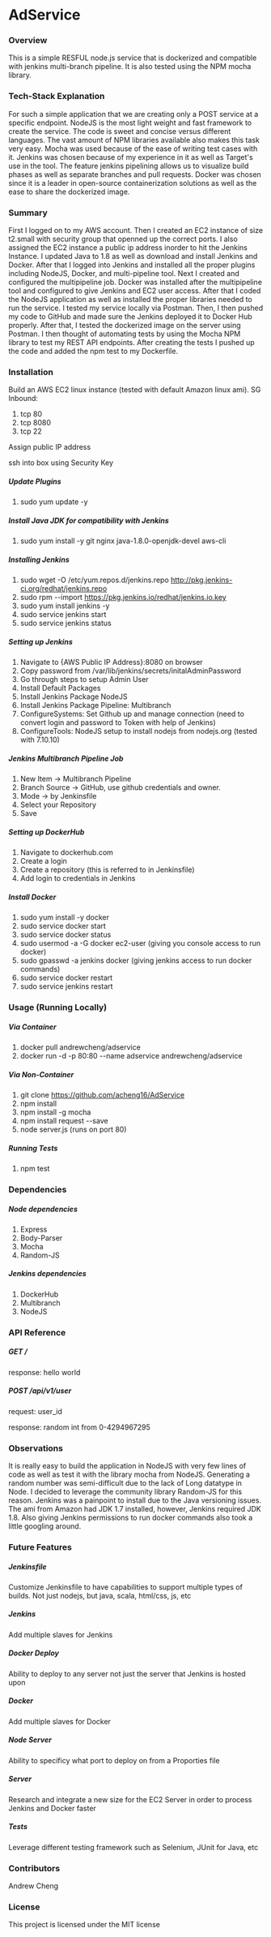 # AdService

### Overview

This is a simple RESFUL node.js service that is dockerized and compatible with jenkins multi-branch pipeline. It is also tested using the NPM mocha library.

### Tech-Stack Explanation

For such a simple application that we are creating only a POST service at a specific endpoint. NodeJS is the most light weight and fast framework to create the service. The code is sweet and concise versus different languages. The vast amount of NPM libraries available also makes this task very easy. Mocha was used because of the ease of writing test cases with it. Jenkins was chosen because of my experience in it as well as Target's use in the tool. The feature jenkins pipelining allows us to visualize build phases as well as separate branches and pull requests. Docker was chosen since it is a leader in open-source containerization solutions as well as the ease to share the dockerized image.

### Summary

First I logged on to my AWS account. Then I created an EC2 instance of size t2.small with security group that openned up the correct ports. I also assigned the EC2 instance a public ip address inorder to hit the Jenkins Instance. I updated Java to 1.8 as well as download and install Jenkins and Docker. After that I logged into Jenkins and installed all the proper plugins including NodeJS, Docker, and multi-pipeline tool. Next I created and configured the multipipeline job. Docker was installed after the multipipeline tool and configured to give Jenkins and EC2 user access. After that I coded the NodeJS application as well as installed the proper libraries needed to run the service. I tested my service locally via Postman. Then, I then pushed my code to GitHub and made sure the Jenkins deployed it to Docker Hub properly. After that, I tested the dockerized image on the server using Postman. I then thought of automating tests by using the Mocha NPM library to test my REST API endpoints. After creating the tests I pushed up the code and added the npm test to my Dockerfile. 

### Installation

Build an AWS EC2 linux instance (tested with default Amazon linux ami).
SG Inbound:
1. tcp 80
2. tcp 8080
3. tcp 22

Assign public IP address

ssh into box using Security Key

##### Update Plugins
1. sudo yum update -y

##### Install Java JDK for compatibility with Jenkins
1. sudo yum install -y git nginx java-1.8.0-openjdk-devel aws-cli

##### Installing Jenkins
1. sudo wget -O /etc/yum.repos.d/jenkins.repo http://pkg.jenkins-ci.org/redhat/jenkins.repo
2. sudo rpm --import https://pkg.jenkins.io/redhat/jenkins.io.key
3. sudo yum install jenkins -y
4. sudo service jenkins start
5. sudo service jenkins status

##### Setting up Jenkins
1. Navigate to {AWS Public IP Address}:8080 on browser
2. Copy password from /var/lib/jenkins/secrets/initalAdminPassword
3. Go through steps to setup Admin User
4. Install Default Packages
5. Install Jenkins Package NodeJS
6. Install Jenkins Package Pipeline: Multibranch
7. ConfigureSystems: Set Github up and manage connection (need to convert login and password to Token with help of Jenkins)
8. ConfigureTools: NodeJS setup to install nodejs from nodejs.org (tested with 7.10.10)

##### Jenkins Multibranch Pipeline Job
1. New Item -> Multibranch Pipeline
2. Branch Source -> GitHub, use github credentials and owner.
3. Mode -> by Jenkinsfile
4. Select your Repository
5. Save

##### Setting up DockerHub
1. Navigate to dockerhub.com
2. Create a login
3. Create a repository (this is referred to in Jenkinsfile)
4. Add login to credentials in Jenkins

##### Install Docker
1. sudo yum install -y docker
2. sudo service docker start
3. sudo service docker status
4. sudo usermod -a -G docker ec2-user (giving you console access to run docker)
5. sudo gpasswd -a jenkins docker (giving jenkins access to run docker commands)
6. sudo service docker restart
7. sudo service jenkins restart

### Usage (Running Locally)

##### Via Container
1. docker pull andrewcheng/adservice
2. docker run -d -p 80:80 --name adservice andrewcheng/adservice

##### Via Non-Container
1. git clone https://github.com/acheng16/AdService
2. npm install
3. npm install -g mocha
4. npm install request --save
5. node server.js (runs on port 80)

##### Running Tests
1. npm test

### Dependencies

##### Node dependencies
1. Express
2. Body-Parser
3. Mocha
4. Random-JS

##### Jenkins dependencies
1. DockerHub
2. Multibranch
3. NodeJS

### API Reference
##### GET /
response: hello world
##### POST /api/v1/user
request: user_id

response: random int from 0-4294967295

### Observations
It is really easy to build the application in NodeJS with very few lines of code as well as test it with the library mocha from NodeJS. Generating a random number was semi-difficult due to the lack of Long datatype in Node. I decided to leverage the community library Random-JS for this reason. Jenkins was a painpoint to install due to the Java versioning issues. The ami from Amazon had JDK 1.7 installed, however, Jenkins required JDK 1.8. Also giving Jenkins permissions to run docker commands also took a little googling around.

### Future Features
##### Jenkinsfile
Customize Jenkinsfile to have capabilities to support multiple types of builds. Not just nodejs, but java, scala, html/css, js, etc

##### Jenkins
Add multiple slaves for Jenkins

##### Docker Deploy
Ability to deploy to any server not just the server that Jenkins is hosted upon

##### Docker
Add multiple slaves for Docker

##### Node Server
Ability to specificy what port to deploy on from a Proporties file

##### Server
Research and integrate a new size for the EC2 Server in order to process Jenkins and Docker faster

##### Tests
Leverage different testing framework such as Selenium, JUnit for Java, etc

### Contributors
Andrew Cheng

### License
This project is licensed under the MIT license
